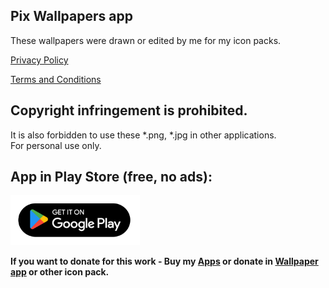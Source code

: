 ## Pix Wallpapers app
These wallpapers were drawn or edited by me for my icon packs.

 [Privacy Policy](https://pashapuma.github.io/pixMaterial/pix_wallpapers/policy) 

 [Terms and Conditions](https://pashapuma.github.io/pixMaterial/pix_wallpapers/terms)

## Copyright infringement is prohibited.  
It is also forbidden to use these *.png, *.jpg in other applications.  
For personal use only.

## App in Play Store (free, no ads):

<a href="https://play.google.com/store/apps/details?id=com.pashapuma.pix.wallpapers">
  <img height="80" alt="Get it on Google Play" src="https://raw.githubusercontent.com/pashapuma/Material-You-for-Frames-Dashboard/main/image/playstore.png">
</a>

**If you want to donate for this work - Buy my
[Apps](https://play.google.com/store/apps/dev?id=6218933727384977479)
or donate in 
[Wallpaper app](https://play.google.com/store/apps/details?id=com.pashapuma.pix.wallpapers)
or other icon pack.**

